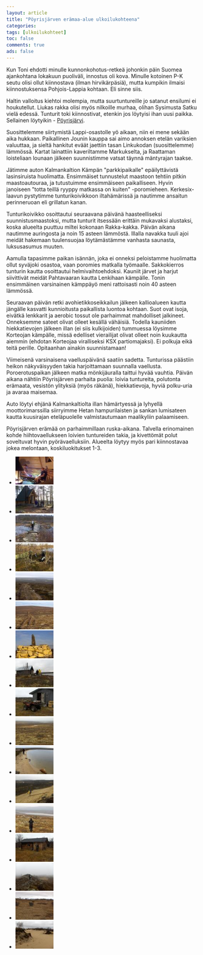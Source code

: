 ```yaml
---
layout: article 
title: "Pöyrisjärven erämaa-alue ulkoilukohteena" 
categories: 
tags: [ulkoilukohteet]
toc: false 
comments: true 
ads: false 
---
```


Kun Toni ehdotti minulle kunnonkohotus-retkeä johonkin päin Suomea
ajankohtana lokakuun puoliväli, innostus oli kova. Minulle kotoinen P-K
seutu olisi ollut kiinnostava (ilman hirvikärpäsiä), mutta kumpikin
ilmaisi kiinnostuksensa Pohjois-Lappia kohtaan. Eli sinne siis.

Haltin valloitus kiehtoi molempia, mutta suurtuntureille jo satanut
ensilumi ei houkutellut. Liukas rakka olisi myös nilkoille murhaa,
olihan Sysimusta Satku vielä edessä. Tunturit toki kiinnostivat, etenkin
jos löytyisi ihan uusi paikka. Sellainen löytyikin -
[Pöyrisjärvi](http://www.luontoon.fi/poyrisjarvi).

Suosittelemme siirtymistä Lappi-osastolle yö aikaan, niin ei mene sekään
aika hukkaan. Paikallinen Jounin kauppa sai aimo annoksen etelän
variksien valuuttaa, ja sieltä hankitut eväät jaettiin tasan Linkukodan
(suosittelemme) lämmössä. Kartat lainattiin kaveriltamme Markukselta, ja
Raattaman loisteliaan lounaan jälkeen suunnistimme vatsat täynnä
mäntyrajan taakse.

Jätimme auton Kalmankaltion Kämpän "parkkipaikalle" epäilyttävistä
lasinsiruista huolimatta. Ensimmäiset tunnustelut maastoon tehtiin
pitkin maastoautouraa, ja tutustuimme ensimmäiseen paikalliseen. Hyvin
janoiseen "totta teillä ryyppy matkassa on kuiten" -poromieheen.
Kerkesix-laavun pystytimme tunturikoivikkoon iltahämärissä ja nautimme
ansaitun perinneruoan eli grillatun kanan.

Tunturikoivikko osoittautui seuraavana päivänä haasteelliseksi
suunnistusmaastoksi, mutta tunturit itsessään erittäin mukavaksi
alustaksi, koska alueelta puuttuu miltei kokonaan Rakka-kakka. Päivän
aikana nautimme auringosta ja noin 15 asteen lämmöstä. Illalla navakka
tuuli ajoi meidät hakemaan tuulensuojaa löytämästämme vanhasta saunasta,
luksusasumus muuten.

Aamulla tapasimme paikan isännän, joka ei onneksi peloistamme huolimatta
ollut syväjoki osastoa, vaan poromies matkalla työmaalle. Sakkokierros
tunturin kautta osoittautui helmivaihtoehdoksi. Kauniit järvet ja harjut
siivittivät meidät Pahtavaaran kautta Lenkihaan kämpälle. Tonin
ensimmäinen varsinainen kämppäyö meni rattoisasti noin 40 asteen
lämmössä.

Seuraavan päivän retki avohietikkoseikkailun jälkeen kallioalueen kautta
jängälle kasvatti kunnioitusta paikallista luontoa kohtaan. Suot ovat
isoja, eivätkä lenkkarit ja aerobic tossut ole parhaimmat mahdolliset
jalkineet. Onneksemme sateet olivat olleet kesällä vähäisiä. Todella
kauniiden hiekkatievojen jälkeen illan (ei siis kulkijoiden) tummuessa
löysimme Korteojan kämpälle, missä edelliset vierailijat olivat olleet
noin kuukautta aiemmin (ehdotan Korteojaa viralliseksi KSX
partiomajaksi). Ei polkuja eikä teitä perille. Opitaanhan ainakin
suunnistamaan!

Viimeisenä varsinaisena vaelluspäivänä saatiin sadetta. Tunturissa
päästiin heikon näkyväisyyden takia harjoittamaan suunnalla vaellusta.
Poroerotuspaikan jälkeen matka mönkijäuralla taittui hyvää vauhtia.
Päivän aikana nähtiin Pöyrisjärven parhaita puolia: loivia tuntureita,
polutonta erämaata, vesistön ylityksiä (myös räkänä), hiekkatievoja,
hyviä polku-uria ja avaraa maisemaa.

Auto löytyi ehjänä Kalmankaltiolta illan hämärtyessä ja lyhyellä
moottorimarssilla siirryimme Hetan hampurilaisten ja sankan lumisateen
kautta kuusirajan eteläpuolelle valmistautumaan maalikyliin palaamiseen.

Pöyrisjärven erämää on parhaimmillaan ruska-aikana. Talvella erinomainen
kohde hiihtovaellukseen loivien tuntureiden takia, ja kivettömät polut
soveltuvat hyvin pyörävaelluksiin. Alueelta löytyy myös pari
kiinnostavaa jokea melontaan, koskiluokitukset 1-3.

<div class="th-grid image-gallery" markdown="1">

-   [![](/images/poyrisjarven-eramaa-alue-ulkoilukohteena/Thumbnails/kohteetlappipoyrisjarvi_01b.jpg)](/images/poyrisjarven-eramaa-alue-ulkoilukohteena/kohteetlappipoyrisjarvi_01b.jpg)
-   [![](/images/poyrisjarven-eramaa-alue-ulkoilukohteena/Thumbnails/kohteetlappipoyrisjarvi_02b.jpg)](/images/poyrisjarven-eramaa-alue-ulkoilukohteena/kohteetlappipoyrisjarvi_02b.jpg)
-   [![](/images/poyrisjarven-eramaa-alue-ulkoilukohteena/Thumbnails/kohteetlappipoyrisjarvi_03b.jpg)](/images/poyrisjarven-eramaa-alue-ulkoilukohteena/kohteetlappipoyrisjarvi_03b.jpg)
-   [![](/images/poyrisjarven-eramaa-alue-ulkoilukohteena/Thumbnails/kohteetlappipoyrisjarvi_04b.jpg)](/images/poyrisjarven-eramaa-alue-ulkoilukohteena/kohteetlappipoyrisjarvi_04b.jpg)
-   [![](/images/poyrisjarven-eramaa-alue-ulkoilukohteena/Thumbnails/kohteetlappipoyrisjarvi_05b.jpg)](/images/poyrisjarven-eramaa-alue-ulkoilukohteena/kohteetlappipoyrisjarvi_05b.jpg)
-   [![](/images/poyrisjarven-eramaa-alue-ulkoilukohteena/Thumbnails/kohteetlappipoyrisjarvi_06b.jpg)](/images/poyrisjarven-eramaa-alue-ulkoilukohteena/kohteetlappipoyrisjarvi_06b.jpg)
-   [![](/images/poyrisjarven-eramaa-alue-ulkoilukohteena/Thumbnails/kohteetlappipoyrisjarvi_07b.jpg)](/images/poyrisjarven-eramaa-alue-ulkoilukohteena/kohteetlappipoyrisjarvi_07b.jpg)
-   [![](/images/poyrisjarven-eramaa-alue-ulkoilukohteena/Thumbnails/kohteetlappipoyrisjarvi_08b.jpg)](/images/poyrisjarven-eramaa-alue-ulkoilukohteena/kohteetlappipoyrisjarvi_08b.jpg)
-   [![](/images/poyrisjarven-eramaa-alue-ulkoilukohteena/Thumbnails/kohteetlappipoyrisjarvi_09b.jpg)](/images/poyrisjarven-eramaa-alue-ulkoilukohteena/kohteetlappipoyrisjarvi_09b.jpg)
-   [![](/images/poyrisjarven-eramaa-alue-ulkoilukohteena/Thumbnails/kohteetlappipoyrisjarvi_10b.jpg)](/images/poyrisjarven-eramaa-alue-ulkoilukohteena/kohteetlappipoyrisjarvi_10b.jpg)
-   [![](/images/poyrisjarven-eramaa-alue-ulkoilukohteena/Thumbnails/kohteetlappipoyrisjarvi_11b.jpg)](/images/poyrisjarven-eramaa-alue-ulkoilukohteena/kohteetlappipoyrisjarvi_11b.jpg)
-   [![](/images/poyrisjarven-eramaa-alue-ulkoilukohteena/Thumbnails/kohteetlappipoyrisjarvi_12b.jpg)](/images/poyrisjarven-eramaa-alue-ulkoilukohteena/kohteetlappipoyrisjarvi_12b.jpg)
-   [![](/images/poyrisjarven-eramaa-alue-ulkoilukohteena/Thumbnails/kohteetlappipoyrisjarvi_13b.jpg)](/images/poyrisjarven-eramaa-alue-ulkoilukohteena/kohteetlappipoyrisjarvi_13b.jpg)
-   [![](/images/poyrisjarven-eramaa-alue-ulkoilukohteena/Thumbnails/kohteetlappipoyrisjarvi_14b.jpg)](/images/poyrisjarven-eramaa-alue-ulkoilukohteena/kohteetlappipoyrisjarvi_14b.jpg)
-   [![](/images/poyrisjarven-eramaa-alue-ulkoilukohteena/Thumbnails/kohteetlappipoyrisjarvi_15b.jpg)](/images/poyrisjarven-eramaa-alue-ulkoilukohteena/kohteetlappipoyrisjarvi_15b.jpg)
-   [![](/images/poyrisjarven-eramaa-alue-ulkoilukohteena/Thumbnails/kohteetlappipoyrisjarvi_16b.jpg)](/images/poyrisjarven-eramaa-alue-ulkoilukohteena/kohteetlappipoyrisjarvi_16b.jpg)
-   [![](/images/poyrisjarven-eramaa-alue-ulkoilukohteena/Thumbnails/kohteetlappipoyrisjarvi_17b.jpg)](/images/poyrisjarven-eramaa-alue-ulkoilukohteena/kohteetlappipoyrisjarvi_17b.jpg)

</div>
